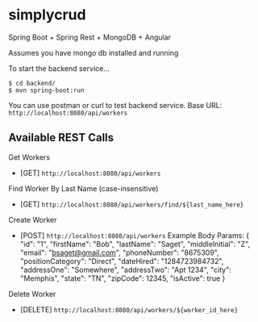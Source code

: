 # simplycrud
Spring Boot + Spring Rest + MongoDB + Angular

Assumes you have mongo db installed and running

To start the backend service...
```
$ cd backend/
$ mvn spring-boot:run
```
You can use postman or curl to test backend service.
Base URL: `http://localhost:8080/api/workers`

## Available REST Calls

Get Workers
- [GET] `http://localhost:8080/api/workers`

Find Worker By Last Name (case-insensitive)
- [GET] `http://localhost:8080/api/workers/find/${last_name_here}`

Create Worker
- [POST] `http://localhost:8080/api/workers`
Example Body Params:
{
	"id": "1",
	"firstName": "Bob",
	"lastName": "Saget",
	"middleInitial": "Z",
	"email": "bsaget@gmail.com",
	"phoneNumber": "8675309",
	"positionCategory": "Direct",
	"dateHired": "1284723984732",
	"addressOne": "Somewhere",
	"addressTwo": "Apt 1234",
	"city": "Memphis",
	"state": "TN",
	"zipCode": 12345,
	"isActive": true
}

Delete Worker
- [DELETE] `http://localhost:8080/api/workers/${worker_id_here}`


